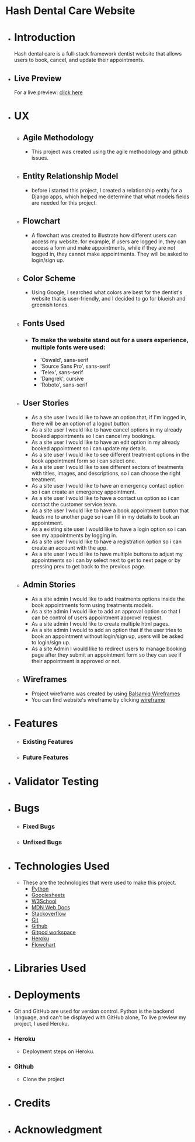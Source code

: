 # Hash Dental Care Website

* # Introduction
    Hash dental care is a full-stack framework dentist website that allows users to book, cancel, and update their appointments.

* ## Live Preview
    For a live preview: [click here](https://hash-dental-care.herokuapp.com/)

* # UX

    * ## Agile Methodology
        * This project was created using the agile methodology and github issues.

    * ## Entity Relationship Model
        * before i started this project, I created a relationship entity for a Django apps, which helped me determine that what models fields are needed for this project.

    * ## Flowchart
        * A flowchart was created to illustrate how different users can access my website. for example, if users are logged in, they can access a form and make appointments, while if they are not logged in, they cannot make appointments. They will be asked to login/sign up. 

    * ## Color Scheme
        * Using Google, I searched what colors are best for the dentist's website that is user-friendly, and I decided to go for blueish and greenish tones.

    * ## Fonts Used
        * ### To make the website stand out for a users experience, multiple fonts were used:
            * 'Oswald', sans-serif
            * 'Source Sans Pro', sans-serif
            * 'Telex', sans-serif
            * 'Dangrek', cursive
            * 'Roboto', sans-serif

    * ## User Stories
        * As a site user I would like to have an option that, if I'm logged in, there will be an option of a logout button.
        * As a site user I would like to have cancel options in my already booked appointments so I can cancel my bookings.
        * As a site user I would like to have an edit option in my already booked appointment so i can update my details.
        * As a site user I would like to see different treatment options in the book appointment form so i can select one.
        * As a site user I would like to see different sectors of treatments with titles, images, and descriptions, so i can choose the right treatment.
        * As a site user I would like to have an emergency contact option so i can create an emergency appointment.
        * As a site user I would like to have a contact us option so i can contact the customer service team.
        * As a site user I would like to have a book appointment button that leads me to another page so i can fill in my details to book an appointment.
        * As a existing site user I would like to have a login option so i can see my appointments by logging in.
        * As a site user I would like to have a registration option so i can create an account with the app.
        * As a site user I would like to have multiple buttons to adjust my appointments so i can by select next to get to next page or by pressing prev to get back to the previous page.

    * ## Admin Stories 
        * As a site admin I would like to add treatments options inside the book appointments form using treatments models.
        * As a site admin I would like to add an approval option so that I can be control of users appointment approvel request.
        * As a site admin I would like to create multiple html pages.
        * As a site admin I would to add an option that if the user tries to book an appointment without login/sign up, users will be asked to login/sign up.
        * As a site Admin I would like to redirect users to manage booking page after they submit an appointment form so they can see if their appointment is approved or not.

    * ## Wireframes
        * Project wireframe was created by using [Balsamiq Wireframes](https://balsamiq.com/wireframes/)
        * You can find website's wireframe by clicking [wireframe](WireFrame.md)

* # Features 

    * ### Existing Features

    * ### Future Features


* # Validator Testing


* # Bugs


    * ### Fixed Bugs


    * ### Unfixed Bugs

* # Technologies Used
    * These are the technologies that were used to make this project.
        * [Python](https://www.python.org/)
        * [Googlesheets](https://www.google.co.uk/sheets/about/)
        * [W3School](https://www.w3schools.com/)
        * [MDN Web Docs](https://developer.mozilla.org/en-US/)
        * [Stackoverflow](https://stackoverflow.com/)
        * [Git](https://git-scm.com/)
        * [Github](https://github.com/)
        * [Gitpod workspace](https://gitpod.io/workspaces)
        * [Heroku](https://dashboard.heroku.com/apps)
        * [Flowchart](https://lucid.app/documents#/documents?folder_id=home)

* # Libraries Used


* # Deployments
* Git and GitHub are used for version control. Python is the backend language, and can't be displayed with GitHub alone, To live preview my project, I used Heroku.

* ### Heroku
    * Deployment steps on Heroku. 


* ### Github
    * Clone the project

* # Credits

* # Acknowledgment

